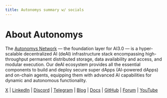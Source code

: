 ```yaml
---
title: Autonomys summary w/ socials
---
```


# About Autonomys <a href="#id-7111" id="id-7111"></a>

The [Autonomys Network](http://autonomys.xyz/) — the foundation layer for AI3.0 — is a hyper-scalable decentralized AI (deAI) infrastructure stack encompassing high-throughput permanent distributed storage, data availability and access, and modular execution. Our deAI ecosystem provides all the essential components to build and deploy secure super dApps (AI-powered dApps) and on-chain agents, equipping them with advanced AI capabilities for dynamic and autonomous functionality.

[X](https://x.com/AutonomysNet) | [LinkedIn](https://www.linkedin.com/company/autonomys) | [Discord](https://autonomys.xyz/discord) | [Telegram](https://autonomys.xyz/telegram) | [Blog](https://blog.autonomys.xyz/) | [Docs](https://docs.autonomys.xyz/) | [GitHub](https://github.com/autonomys) | [Forum](https://forum.autonomys.xyz/) | [YouTube](https://www.youtube.com/@AutonomysNetwork)
